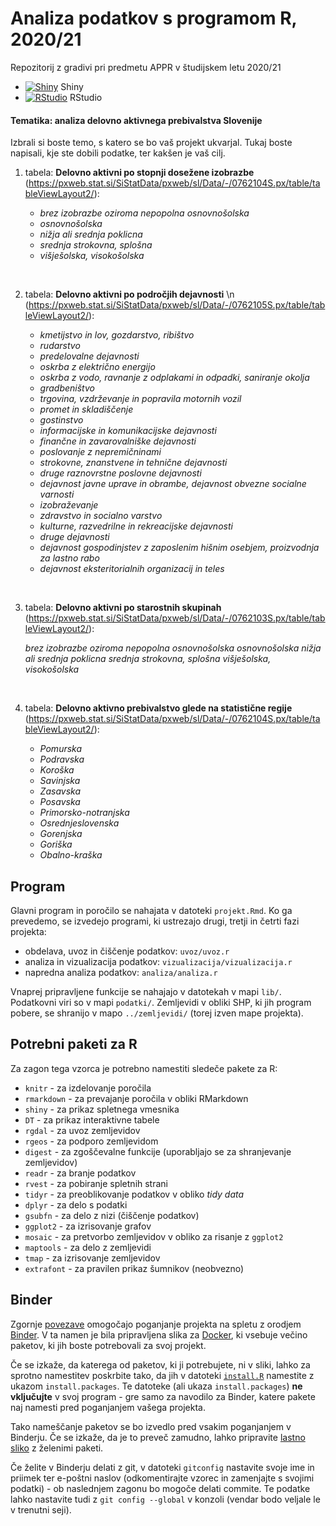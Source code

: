 # Analiza podatkov s programom R, 2020/21


Repozitorij z gradivi pri predmetu APPR v študijskem letu 2020/21

* [![Shiny](http://mybinder.org/badge.svg)](http://mybinder.org/v2/gh/NikaFurlan/APPR-2020-21/master?urlpath=shiny/APPR-2020-21/projekt.Rmd) Shiny
* [![RStudio](http://mybinder.org/badge.svg)](http://mybinder.org/v2/gh/NikaFurlan/APPR-2020-21/master?urlpath=rstudio) RStudio


#### Tematika: **analiza delovno aktivnega prebivalstva Slovenije**


Izbrali si boste temo, s katero se bo vaš projekt ukvarjal.
Tukaj boste napisali, kje ste dobili podatke, ter kakšen je vaš cilj. 


1. tabela: **Delovno aktivni po stopnji dosežene izobrazbe** (https://pxweb.stat.si/SiStatData/pxweb/sl/Data/-/0762104S.px/table/tableViewLayout2/):


    +  *brez izobrazbe oziroma nepopolna osnovnošolska*
    +  *osnovnošolska*
    +  *nižja ali srednja poklicna*
    +  *srednja strokovna, splošna*
    +  *višješolska, visokošolska*

<p>&nbsp;</p>
    
2. tabela: **Delovno aktivni po področjih dejavnosti** \n   (https://pxweb.stat.si/SiStatData/pxweb/sl/Data/-/0762105S.px/table/tableViewLayout2/):

    +  *kmetijstvo in lov, gozdarstvo, ribištvo*
    +  *rudarstvo*
    +  *predelovalne dejavnosti*
    +  *oskrba z električno energijo*
    +  *oskrba z vodo, ravnanje z odplakami in odpadki, saniranje okolja*
    +  *gradbeništvo*
    +  *trgovina, vzdrževanje in popravila motornih vozil*
    +  *promet in skladiščenje*
    +  *gostinstvo*
    +  *informacijske in komunikacijske dejavnosti*
    +  *finančne in zavarovalniške dejavnosti*
    +  *poslovanje z nepremičninami*
    +  *strokovne, znanstvene in tehnične dejavnosti*
    +  *druge raznovrstne poslovne dejavnosti*
    +  *dejavnost javne uprave in obrambe, dejavnost obvezne socialne varnosti*
    +  *izobraževanje*
    +  *zdravstvo in socialno varstvo*
    +  *kulturne, razvedrilne in rekreacijske dejavnosti*
    +  *druge dejavnosti*
    +  *dejavnost gospodinjstev z zaposlenim hišnim osebjem, proizvodnja za lastno rabo*
    +  *dejavnost eksteritorialnih organizacij in teles*
<p>&nbsp;</p>

3. tabela: **Delovno aktivni po starostnih skupinah** (https://pxweb.stat.si/SiStatData/pxweb/sl/Data/-/0762103S.px/table/tableViewLayout2/):

    *brez izobrazbe oziroma nepopolna osnovnošolska*
    *osnovnošolska*
    *nižja ali srednja poklicna*
    *srednja strokovna, splošna*
    *višješolska, visokošolska*
<p>&nbsp;</p>

4. tabela: **Delovno aktivno prebivalstvo glede na statistične regije** (https://pxweb.stat.si/SiStatData/pxweb/sl/Data/-/0762104S.px/table/tableViewLayout2/):

    +  *Pomurska*
    +  *Podravska*
    +  *Koroška*
    +  *Savinjska*
    +  *Zasavska*
    +  *Posavska*
    +  *Primorsko-notranjska*
    +  *Osrednjeslovenska*
    +  *Gorenjska*
    +  *Goriška*
    +  *Obalno-kraška*
  


## Program

Glavni program in poročilo se nahajata v datoteki `projekt.Rmd`.
Ko ga prevedemo, se izvedejo programi, ki ustrezajo drugi, tretji in četrti fazi projekta:

* obdelava, uvoz in čiščenje podatkov: `uvoz/uvoz.r`
* analiza in vizualizacija podatkov: `vizualizacija/vizualizacija.r`
* napredna analiza podatkov: `analiza/analiza.r`

Vnaprej pripravljene funkcije se nahajajo v datotekah v mapi `lib/`.
Podatkovni viri so v mapi `podatki/`.
Zemljevidi v obliki SHP, ki jih program pobere,
se shranijo v mapo `../zemljevidi/` (torej izven mape projekta).

## Potrebni paketi za R

Za zagon tega vzorca je potrebno namestiti sledeče pakete za R:

* `knitr` - za izdelovanje poročila
* `rmarkdown` - za prevajanje poročila v obliki RMarkdown
* `shiny` - za prikaz spletnega vmesnika
* `DT` - za prikaz interaktivne tabele
* `rgdal` - za uvoz zemljevidov
* `rgeos` - za podporo zemljevidom
* `digest` - za zgoščevalne funkcije (uporabljajo se za shranjevanje zemljevidov)
* `readr` - za branje podatkov
* `rvest` - za pobiranje spletnih strani
* `tidyr` - za preoblikovanje podatkov v obliko *tidy data*
* `dplyr` - za delo s podatki
* `gsubfn` - za delo z nizi (čiščenje podatkov)
* `ggplot2` - za izrisovanje grafov
* `mosaic` - za pretvorbo zemljevidov v obliko za risanje z `ggplot2`
* `maptools` - za delo z zemljevidi
* `tmap` - za izrisovanje zemljevidov
* `extrafont` - za pravilen prikaz šumnikov (neobvezno)

## Binder

Zgornje [povezave](#analiza-podatkov-s-programom-r-202021)
omogočajo poganjanje projekta na spletu z orodjem [Binder](https://mybinder.org/).
V ta namen je bila pripravljena slika za [Docker](https://www.docker.com/),
ki vsebuje večino paketov, ki jih boste potrebovali za svoj projekt.

Če se izkaže, da katerega od paketov, ki ji potrebujete, ni v sliki,
lahko za sprotno namestitev poskrbite tako,
da jih v datoteki [`install.R`](install.R) namestite z ukazom `install.packages`.
Te datoteke (ali ukaza `install.packages`) **ne vključujte** v svoj program -
gre samo za navodilo za Binder, katere pakete naj namesti pred poganjanjem vašega projekta.

Tako nameščanje paketov se bo izvedlo pred vsakim poganjanjem v Binderju.
Če se izkaže, da je to preveč zamudno,
lahko pripravite [lastno sliko](https://github.com/jaanos/APPR-docker) z želenimi paketi.

Če želite v Binderju delati z git,
v datoteki `gitconfig` nastavite svoje ime in priimek ter e-poštni naslov
(odkomentirajte vzorec in zamenjajte s svojimi podatki) -
ob naslednjem zagonu bo mogoče delati commite.
Te podatke lahko nastavite tudi z `git config --global` v konzoli
(vendar bodo veljale le v trenutni seji).
